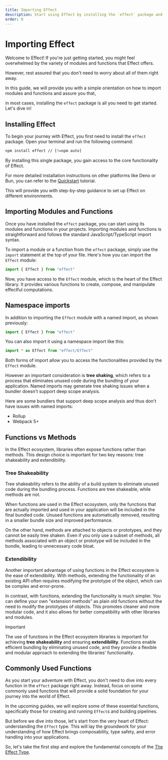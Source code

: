 ```yaml
---
title: Importing Effect
description: Start using Effect by installing the `effect` package and exploring module imports. Learn how to import the `Effect` module, understand namespace imports, and grasp the advantages of using functions over methods in the Effect ecosystem. Focus on essential functions to build a strong foundation for your journey with Effect.
order: 0
---
```


# Importing Effect

Welcome to Effect! If you're just getting started, you might feel overwhelmed by the variety of modules and functions that Effect offers.

However, rest assured that you don't need to worry about all of them right away.

In this guide, we will provide you with a simple orientation on how to import modules and functions and assure you that,

in most cases, installing the `effect` package is all you need to get started. Let's dive in!

## Installing Effect

To begin your journey with Effect, you first need to install the `effect` package. Open your terminal and run the following command:

```sh
npm install effect // [!=npm auto]
```

By installing this single package, you gain access to the core functionality of Effect.

For more detailed installation instructions on other platforms like Deno or Bun, you can refer to the [Quickstart](../../quickstart) tutorial.

This will provide you with step-by-step guidance to set up Effect on different environments.

## Importing Modules and Functions

Once you have installed the `effect` package, you can start using its modules and functions in your projects.
Importing modules and functions is straightforward and follows the standard JavaScript/TypeScript import syntax.

To import a module or a function from the `effect` package, simply use the `import` statement at the top of your file. Here's how you can import the `Effect` module:

```ts
import { Effect } from "effect"
```

Now, you have access to the `Effect` module, which is the heart of the Effect library. It provides various functions to create, compose, and manipulate effectful computations.

## Namespace imports

In addition to importing the `Effect` module with a named import, as shown previously:

```ts
import { Effect } from "effect"
```

You can also import it using a namespace import like this:

```ts
import * as Effect from "effect/Effect"
```

Both forms of import allow you to access the functionalities provided by the `Effect` module.

However an important consideration is **tree shaking**, which refers to a process that eliminates unused code during the bundling of your application.
Named imports may generate tree shaking issues when a bundler doesn't support deep scope analysis.

Here are some bundlers that support deep scope analysis and thus don't have issues with named imports:

- Rollup
- Webpack 5+

## Functions vs Methods

In the Effect ecosystem, libraries often expose functions rather than methods. This design choice is important for two key reasons: tree shakeability and extendibility.

### Tree Shakeability

Tree shakeability refers to the ability of a build system to eliminate unused code during the bundling process. Functions are tree shakeable, while methods are not.

When functions are used in the Effect ecosystem, only the functions that are actually imported and used in your application will be included in the final bundled code. Unused functions are automatically removed, resulting in a smaller bundle size and improved performance.

On the other hand, methods are attached to objects or prototypes, and they cannot be easily tree shaken. Even if you only use a subset of methods, all methods associated with an object or prototype will be included in the bundle, leading to unnecessary code bloat.

### Extendibility

Another important advantage of using functions in the Effect ecosystem is the ease of extendibility. With methods, extending the functionality of an existing API often requires modifying the prototype of the object, which can be complex and error-prone.

In contrast, with functions, extending the functionality is much simpler. You can define your own "extension methods" as plain old functions without the need to modify the prototypes of objects. This promotes cleaner and more modular code, and it also allows for better compatibility with other libraries and modules.

> [!IMPORTANT]
> The use of functions in the Effect ecosystem libraries is important for
> achieving **tree shakeability** and ensuring **extendibility**. Functions
> enable efficient bundling by eliminating unused code, and they provide a
> flexible and modular approach to extending the libraries' functionality.

## Commonly Used Functions

As you start your adventure with Effect, you don't need to dive into every function in the `effect` package right away. Instead, focus on some commonly used functions that will provide a solid foundation for your journey into the world of Effect.

In the upcoming guides, we will explore some of these essential functions, specifically those for creating and running `Effect`s and building pipelines.

But before we dive into those, let's start from the very heart of Effect: understanding the `Effect` type. This will lay the groundwork for your understanding of how Effect brings composability, type safety, and error handling into your applications.

So, let's take the first step and explore the fundamental concepts of the [The Effect Type](the-effect-type).
